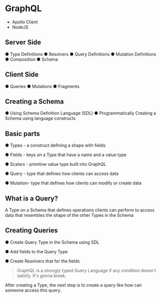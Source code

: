 # GraphQL

- Apollo Client 
- NodeJS    
  
   
## Server Side
● Type Definitions
● Resolvers
● Query Definitions
● Mutation Definitions
● Composition
● Schema
 
## Client Side
● Queries
● Mutations
● Fragments

## Creating a Schema
● Using Schema Definition Language (SDL)
● Programmatically Creating a Schema using language
constructs

## Basic parts
● Types - a construct defining a shape with fields

● Fields - keys on a Type that have a name and a value type

● Scalars - primitive value type built into GraphQL

● Query - type that defines how clients can access data

● Mutation- type that defines how clients can modify or
create data


## What is a Query?
A Type on a Schema that defines operations clients can
perform to access data that resembles the shape of the other
Types in the Schema

## Creating Queries
● Create Query Type in the Schema using SDL

● Add fields to the Query Type

● Create Resolvers that for the fields

> GraphQL is a strongly typed Query Language if any condition doesn't satisfy. It's gonna break.

After creating a Type, the next step is to create a query like how can someone access this query.
